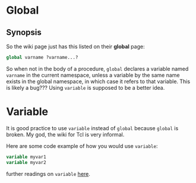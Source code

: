 # Global

## Synopsis

So the wiki page just has this listed on their **global** page:

```tcl
global varname ?varname...?
```

So when not in the body of a procedure, `global` declares a variable named `varname` in the current namespace, unless a variable by the same name exists in the global namespace, in which case it refers to that variable. This is likely a bug??? Using `variable` is supposed to be a better idea.

# Variable

It is good practice to use `variable` instead of `global` because `global` is broken. My god, the wiki for Tcl is very informal.

Here are some code example of how you would use `variable`:

```tcl
variable myvar1
variable myvar2
```

further readings on `variable` [here](tcl_variable.md).